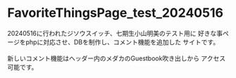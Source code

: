 # FavoriteThingsPage_test_20240516

20240516に行われたジソウスイッチ、七期生小山明美のテスト用に
好きな事ページをphpに対応させ、DBを制作し、コメント機能を追加した
サイトです。
<br>
<br>
新しいコメント機能はヘッダー内のメダカのGuestbook吹き出しから
アクセス可能です。
